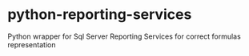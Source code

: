 python-reporting-services
=========================

Python wrapper for Sql Server Reporting Services for correct formulas representation
